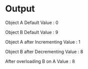 # Output

Object A Default  Value : 0

Object B Default  Value : 9


Object A after Incrementing  Value : 1

Object B after Decrementing  Value : 8



After overloading B on A  Value : 8
